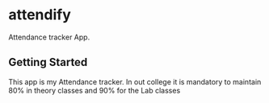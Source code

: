 # attendify

Attendance tracker App.

## Getting Started

This app is my Attendance tracker. In out college it is mandatory to maintain 80% 
in theory classes and 90% for the Lab classes